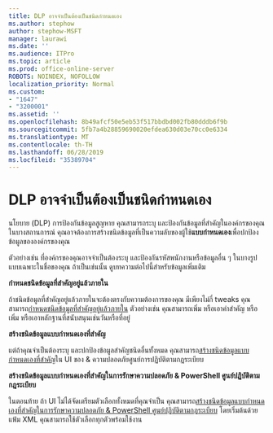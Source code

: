 ```yaml
---
title: DLP อาจจำเป็นต้องเป็นชนิดกำหนดเอง
ms.author: stephow
author: stephow-MSFT
manager: laurawi
ms.date: ''
ms.audience: ITPro
ms.topic: article
ms.prod: office-online-server
ROBOTS: NOINDEX, NOFOLLOW
localization_priority: Normal
ms.custom:
- "1647"
- "3200001"
ms.assetid: ''
ms.openlocfilehash: 8b49afcf50e5eb53f517bbdbd002fb80dddb6f9b
ms.sourcegitcommit: 5fb7a4b28859690020efdea630d03e70cc0e6334
ms.translationtype: MT
ms.contentlocale: th-TH
ms.lasthandoff: 06/28/2019
ms.locfileid: "35389704"
---
```

# <a name="dlp-might-need-a-custom-type"></a>DLP อาจจำเป็นต้องเป็นชนิดกำหนดเอง

นโยบาย (DLP) การป้องกันข้อมูลสูญหาย คุณสามารถระบุ และป้องกันข้อมูลที่สำคัญในองค์กรของคุณ ในบางสถานการณ์ คุณอาจต้องการสร้างชนิดข้อมูลที่เป็นความลับของผู้ใช้**แบบกำหนดเอง**เพื่อปกป้องข้อมูลขององค์กรของคุณ

ตัวอย่างเช่น ที่องค์กรของคุณอาจจำเป็นต้องระบุ และป้องกันรหัสพนักงานหรือข้อมูลอื่น ๆ ในบางรูปแบบเฉพาะในชื่อของคุณ ถ้าเป็นเช่นนั้น ดูบทความต่อไปนี้สำหรับข้อมูลเพิ่มเติม
  
 **กำหนดชนิดข้อมูลที่สำคัญอยู่แล้วภายใน**
  
ถ้าชนิดข้อมูลที่สำคัญอยู่แล้วภายในจะต้องตรงกับความต้องการของคุณ มีเพียงไม่กี่ tweaks คุณสามารถ[กำหนดชนิดข้อมูลที่สำคัญอยู่แล้วภายใน](https://docs.microsoft.com/office365/securitycompliance/customize-a-built-in-sensitive-information-type) ตัวอย่างเช่น คุณสามารถเพิ่ม หรือเอาคำสำคัญ หรือเพิ่ม หรือเอาหลักฐานที่สนับสนุนเช่นวันหรือที่อยู่
  
 **สร้างชนิดข้อมูลแบบกำหนดเองที่สำคัญ**
  
แต่ถ้าคุณจำเป็นต้องระบุ และปกป้องข้อมูลสำคัญชนิดอื่นทั้งหมด คุณสามารถ[สร้างชนิดข้อมูลแบบกำหนดเองที่สำคัญ](https://docs.microsoft.com/office365/securitycompliance/create-a-custom-sensitive-information-type)ใน UI ของ & ความปลอดภัยศูนย์การปฏิบัติตามกฎระเบียบ
  
**สร้างชนิดข้อมูลแบบกำหนดเองที่สำคัญในการรักษาความปลอดภัย & PowerShell ศูนย์ปฏิบัติตามกฎระเบียบ**

ในตอนท้าย ถ้า UI ไม่ได้จัดเตรียมตัวเลือกทั้งหมดที่คุณจำเป็น คุณสามารถ[สร้างชนิดข้อมูลแบบกำหนดเองที่สำคัญในการรักษาความปลอดภัย & PowerShell ศูนย์ปฏิบัติตามกฎระเบียบ](https://docs.microsoft.com/office365/securitycompliance/create-a-custom-sensitive-information-type-in-scc-powershell) โดยเริ่มต้นด้วยแฟ้ม XML คุณสามารถใช้ตัวเลือกทุกตัวพร้อมใช้งาน
